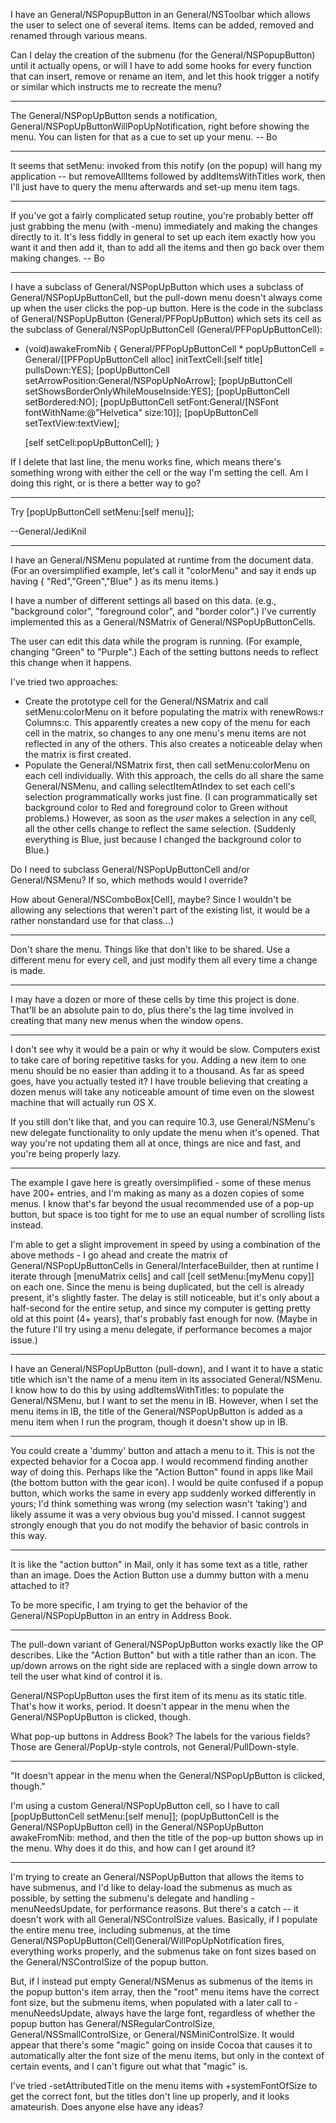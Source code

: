I have an General/NSPopupButton in an General/NSToolbar which allows the user to select one of several items. Items can be added, removed and renamed through various means.

Can I delay the creation of the submenu (for the General/NSPopupButton) until it actually opens, or will I have to add some hooks for every function that can insert, remove or rename an item, and let this hook trigger a notify or similar which instructs me to recreate the menu?

----

The General/NSPopUpButton sends a notification, General/NSPopUpButtonWillPopUpNotification, right before showing the menu.  You can listen for that as a cue to set up your menu. -- Bo

----

It seems that setMenu: invoked from this notify (on the popup) will hang my application -- but removeAllItems followed by addItemsWithTitles work, then I'll just have to query the menu afterwards and set-up menu item tags.

----

If you've got a fairly complicated setup routine, you're probably better off just grabbing the menu (with -menu) immediately and making the changes directly to it.  It's less fiddly in general to set up each item exactly how you want it and then add it, than to add all the items and then go back over them making changes.  -- Bo

----

I have a subclass of General/NSPopUpButton which uses a subclass of General/NSPopUpButtonCell, but the pull-down menu doesn't always come up when the user clicks the pop-up button. Here is the code in the subclass of General/NSPopUpButton (General/PFPopUpButton) which sets its cell as the subclass of General/NSPopUpButtonCell (General/PFPopUpButtonCell):

    
- (void)awakeFromNib
{
    General/PFPopUpButtonCell * popUpButtonCell = General/[[PFPopUpButtonCell alloc] initTextCell:[self title] pullsDown:YES];
    [popUpButtonCell setArrowPosition:General/NSPopUpNoArrow];
    [popUpButtonCell setShowsBorderOnlyWhileMouseInside:YES];
    [popUpButtonCell setBordered:NO];
    [popUpButtonCell setFont:General/[NSFont fontWithName:@"Helvetica" size:10]];
    [popUpButtonCell setTextView:textView];	

    [self setCell:popUpButtonCell];	
}


If I delete that last line, the menu works fine, which means there's something wrong with either the cell or the way I'm setting the cell. Am I doing this right, or is there a better way to go?

----

Try     [popUpButtonCell setMenu:[self menu]];

--General/JediKnil

----

I have an General/NSMenu populated at runtime from the document data. (For an oversimplified example, let's call it "colorMenu" and say it ends up having { "Red","Green","Blue" } as its menu items.) 

I have a number of different settings all based on this data. (e.g., "background color", "foreground color", and "border color".) I've currently implemented this as a General/NSMatrix of General/NSPopUpButtonCells.

The user can edit this data while the program is running. (For example, changing "Green" to "Purple".) Each of the setting buttons needs to reflect this change when it happens.

I've tried two approaches:


* Create the prototype cell for the General/NSMatrix and call setMenu:colorMenu on it before populating the matrix with renewRows:r Columns:c. This apparently creates a new copy of the menu for each cell in the matrix, so changes to any one menu's menu items are not reflected in any of the others. This also creates a noticeable delay when the matrix is first created.
* Populate the General/NSMatrix first, then call setMenu:colorMenu on each cell individually. With this approach, the cells do all share the same General/NSMenu, and calling selectItemAtIndex to set each cell's selection programmatically works just fine. (I can programmatically set background color to Red and foreground color to Green without problems.) However, as soon as the *user* makes a selection in any cell, all the other cells change to reflect the same selection. (Suddenly everything is Blue, just because I changed the background color to Blue.)


Do I need to subclass General/NSPopUpButtonCell and/or General/NSMenu? If so, which methods would I override?

How about General/NSComboBox[Cell], maybe? Since I wouldn't be allowing any selections that weren't part of the existing list, it would be a rather nonstandard use for that class...)

----

Don't share the menu. Things like that don't like to be shared. Use a different menu for every cell, and just modify them all every time a change is made.

----

I may have a dozen or more of these cells by time this project is done. That'll be an absolute pain to do, plus there's the lag time involved in creating that many new menus when the window opens.

----

I don't see why it would be a pain or why it would be slow. Computers exist to take care of boring repetitive tasks for you. Adding a new item to one menu should be no easier than adding it to a thousand. As far as speed goes, have you actually tested it? I have trouble believing that creating a dozen menus will take any noticeable amount of time even on the slowest machine that will actually run OS X.

If you still don't like that, and you can require 10.3, use General/NSMenu's new delegate functionality to only update the menu when it's opened. That way you're not updating them all at once, things are nice and fast, and you're being properly lazy.

----

The example I gave here is greatly oversimplified - some of these menus have 200+ entries, and I'm making as many as a dozen copies of some menus. I know that's far beyond the usual recommended use of a pop-up button, but space is too tight for me to use an equal number of scrolling lists instead.

I'm able to get a slight improvement in speed by using a combination of the above methods - I go ahead and create the matrix of General/NSPopUpButtonCells in General/InterfaceBuilder, then at runtime I iterate through [menuMatrix cells] and call [cell setMenu:[myMenu copy]] on each one. Since the menu is being duplicated, but the cell is already present, it's slightly faster. The delay is still noticeable, but it's only about a half-second for the entire setup, and since my computer is getting pretty old at this point (4+ years), that's probably fast enough for now. (Maybe in the future I'll try using a menu delegate, if performance becomes a major issue.) 

----

I have an General/NSPopUpButton (pull-down), and I want it to have a static title which isn't the name of a menu item in its associated General/NSMenu. I know how to do this by using addItemsWithTitles: to populate the General/NSMenu, but I want to set the menu in IB. However, when I set the menu items in IB, the title of the General/NSPopUpButton is added as a menu item when I run the program, though it doesn't show up in IB.

----

You could create a 'dummy' button and attach a menu to it. This is not the expected behavior for a Cocoa app. I would recommend finding another way of doing this. Perhaps like the "Action Button" found in apps like Mail (the bottom button with the gear icon). I would be quite confused if a popup button, which works the same in every app suddenly worked differently in yours; I'd think something was wrong (my selection wasn't 'taking') and likely assume it was a very obvious bug you'd missed. I cannot suggest strongly enough that you do not modify the behavior of basic controls in this way.

----

It is like the "action button" in Mail, only it has some text as a title, rather than an image. Does the Action Button use a dummy button with a menu attached to it?

To be more specific, I am trying to get the behavior of the General/NSPopUpButton in an entry in Address Book.

----

The pull-down variant of General/NSPopUpButton works exactly like the OP describes. Like the "Action Button" but with a title rather than an icon. The up/down arrows on the right side are replaced with a single down arrow to tell the user what kind of control it is.

General/NSPopUpButton uses the first item of its menu as its static title. That's how it works, period. It doesn't appear in the menu when the General/NSPopUpButton is clicked, though.

What pop-up buttons in Address Book? The labels for the various fields? Those are General/PopUp-style controls, not General/PullDown-style.

----

"It doesn't appear in the menu when the General/NSPopUpButton is clicked, though."

I'm using a custom General/NSPopUpButton cell, so I have to call     [popUpButtonCell setMenu:[self menu]]; (popUpButtonCell is the General/NSPopUpButton cell) in the General/NSPopUpButton awakeFromNib: method, and then the title of the pop-up button shows up in the menu. Why does it do this, and how can I get around it?

----

I'm trying to create an General/NSPopUpButton that allows the items to have submenus, and I'd like to delay-load the submenus as much as possible, by setting the submenu's delegate and handling     -menuNeedsUpdate, for performance reasons. But there's a catch -- it doesn't work with all General/NSControlSize values.  Basically, if I populate the entire menu tree, including submenus, at the time     General/NSPopUpButton(Cell)General/WillPopUpNotification fires, everything works properly, and the submenus take on font sizes based on the General/NSControlSize of the popup button.

But, if I instead put empty General/NSMenus as submenus of the items in the popup button's item array, then the "root" menu items have the correct font size, but the submenu items, when populated with a later call to     -menuNeedsUpdate, always have the large font, regardless of whether the popup button has General/NSRegularControlSize, General/NSSmallControlSize, or General/NSMiniControlSize. It would appear that there's some "magic" going on inside Cocoa that causes it to automatically alter the font size of the menu items, but only in the context of certain events, and I can't figure out what that "magic" is.

I've tried     -setAttributedTitle on the menu items with     +systemFontOfSize to get the correct font, but the titles don't line up properly, and it looks amateurish.  Does anyone else have any ideas?